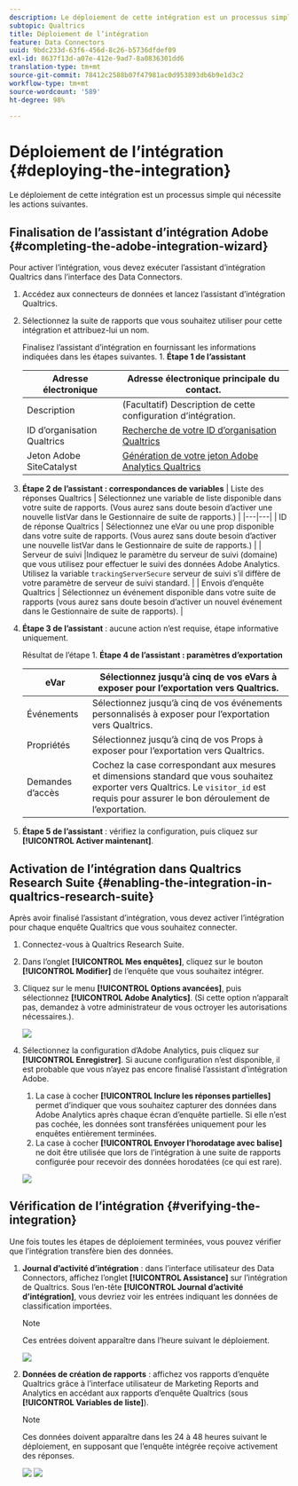 ```yaml
---
description: Le déploiement de cette intégration est un processus simple qui nécessite les actions suivantes.
subtopic: Qualtrics
title: Déploiement de l’intégration
feature: Data Connectors
uuid: 9bdc233d-63f6-456d-8c26-b5736dfdef09
exl-id: 8637f13d-a07e-412e-9ad7-8a0836301dd6
translation-type: tm+mt
source-git-commit: 78412c2588b07f47981ac0d953893db6b9e1d3c2
workflow-type: tm+mt
source-wordcount: '589'
ht-degree: 98%

---
```


# Déploiement de l’intégration {#deploying-the-integration}

Le déploiement de cette intégration est un processus simple qui nécessite les actions suivantes.

## Finalisation de l’assistant d’intégration Adobe {#completing-the-adobe-integration-wizard}

Pour activer l’intégration, vous devez exécuter l’assistant d’intégration Qualtrics dans l’interface des Data Connectors.

1. Accédez aux connecteurs de données et lancez l’assistant d’intégration Qualtrics.
1. Sélectionnez la suite de rapports que vous souhaitez utiliser pour cette intégration et attribuez-lui un nom.

   Finalisez l’assistant d’intégration en fournissant les informations indiquées dans les étapes suivantes. 1. **Étape 1 de l’assistant**

   | Adresse électronique | Adresse électronique principale du contact. |
   |---|---|
   | Description | (Facultatif) Description de cette configuration d’intégration. |
   | ID d’organisation Qualtrics | [Recherche de votre ID d’organisation Qualtrics](../qualtrics-overview/qualtrics-org-id.md) |
   | Jeton Adobe SiteCatalyst | [Génération de votre jeton Adobe Analytics Qualtrics](../qualtrics-overview/qualtrics-token.md) |

1. **Étape 2 de l’assistant : correspondances de variables**
|  Liste des réponses Qualtrics  | Sélectionnez une variable de liste disponible dans votre suite de rapports. (Vous aurez sans doute besoin d’activer une nouvelle listVar dans le Gestionnaire de suite de rapports.)  |
|---|---|
|  ID de réponse Qualtrics  | Sélectionnez une eVar ou une prop disponible dans votre suite de rapports. (Vous aurez sans doute besoin d’activer une nouvelle listVar dans le Gestionnaire de suite de rapports.)  |
|  Serveur de suivi  |Indiquez le paramètre du serveur de suivi (domaine) que vous utilisez pour effectuer le suivi des données Adobe Analytics. Utilisez la variable 
`trackingServerSecure` serveur de suivi s’il diffère de votre paramètre de serveur de suivi standard.  |
|  Envois d’enquête Qualtrics  | Sélectionnez un événement disponible dans votre suite de rapports (vous aurez sans doute besoin d’activer un nouvel événement dans le Gestionnaire de suite de rapports).  |

1. **Étape 3 de l’assistant** : aucune action n’est requise, étape informative uniquement.

   Résultat de l’étape 1. **Étape 4 de l’assistant : paramètres d’exportation**

   | eVar | Sélectionnez jusqu’à cinq de vos eVars à exposer pour l’exportation vers Qualtrics. |
   |---|---|
   | Événements | Sélectionnez jusqu’à cinq de vos événements personnalisés à exposer pour l’exportation vers Qualtrics. |
   | Propriétés | Sélectionnez jusqu’à cinq de vos Props à exposer pour l’exportation vers Qualtrics. |
   | Demandes d’accès | Cochez la case correspondant aux mesures et dimensions standard que vous souhaitez exporter vers Qualtrics. Le `visitor_id` est requis pour assurer le bon déroulement de l’exportation. |

1. **Étape 5 de l’assistant** : vérifiez la configuration, puis cliquez sur **[!UICONTROL Activer maintenant]**.

## Activation de l’intégration dans Qualtrics Research Suite {#enabling-the-integration-in-qualtrics-research-suite}

Après avoir finalisé l’assistant d’intégration, vous devez activer l’intégration pour chaque enquête Qualtrics que vous souhaitez connecter.

1. Connectez-vous à Qualtrics Research Suite.
1. Dans l’onglet **[!UICONTROL Mes enquêtes]**, cliquez sur le bouton **[!UICONTROL Modifier]** de l’enquête que vous souhaitez intégrer.
1. Cliquez sur le menu **[!UICONTROL Options avancées]**, puis sélectionnez **[!UICONTROL Adobe Analytics]**. (Si cette option n’apparaît pas, demandez à votre administrateur de vous octroyer les autorisations nécessaires.).

   ![](assets/advanced_options.png)

1. Sélectionnez la configuration d’Adobe Analytics, puis cliquez sur **[!UICONTROL Enregistrer]**. Si aucune configuration n’est disponible, il est probable que vous n’ayez pas encore finalisé l’assistant d’intégration Adobe.
   1. La case à cocher **[!UICONTROL Inclure les réponses partielles]** permet d’indiquer que vous souhaitez capturer des données dans Adobe Analytics après chaque écran d’enquête partielle. Si elle n’est pas cochée, les données sont transférées uniquement pour les enquêtes entièrement terminées.
   1. La case à cocher **[!UICONTROL Envoyer l’horodatage avec balise]** ne doit être utilisée que lors de l’intégration à une suite de rapports configurée pour recevoir des données horodatées (ce qui est rare).

   ![](assets/integration_config.png)

## Vérification de l’intégration {#verifying-the-integration}

Une fois toutes les étapes de déploiement terminées, vous pouvez vérifier que l’intégration transfère bien des données.

1. **Journal d’activité d’intégration** : dans l’interface utilisateur des Data Connectors, affichez l’onglet **[!UICONTROL Assistance]** sur l’intégration de Qualtrics. Sous l’en-tête **[!UICONTROL Journal d’activité d’intégration]**, vous devriez voir les entrées indiquant les données de classification importées.

   >[!NOTE]
   >
   >Ces entrées doivent apparaître dans l’heure suivant le déploiement.

   ![](assets/verify-1.png)

1. **Données de création de rapports** : affichez vos rapports d’enquête Qualtrics grâce à l’interface utilisateur de Marketing Reports and Analytics en accédant aux rapports d’enquête Qualtrics (sous **[!UICONTROL Variables de liste]**).

   >[!NOTE]
   >
   >Ces données doivent apparaître dans les 24 à 48 heures suivant le déploiement, en supposant que l’enquête intégrée reçoive activement des réponses.

   ![](assets/verify-2.png) ![](assets/verify-3.png)
